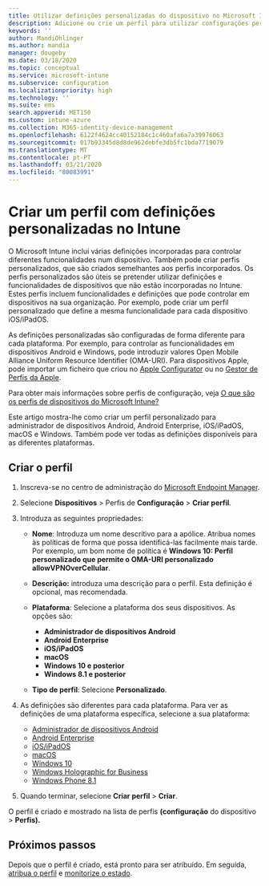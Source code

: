 ```yaml
---
title: Utilizar definições personalizadas do dispositivo no Microsoft Intune – Azure | Microsoft Docs
description: Adicione ou crie um perfil para utilizar configurações personalizadas para windows Phone, Windows 8.1, Windows 10 e posteriormente, administrador de dispositivos Android, Android Enterprise, macOS e dispositivos iOS/iPadOS utilizando o Microsoft Intune.
keywords: ''
author: MandiOhlinger
ms.author: mandia
manager: dougeby
ms.date: 03/18/2020
ms.topic: conceptual
ms.service: microsoft-intune
ms.subservice: configuration
ms.localizationpriority: high
ms.technology: ''
ms.suite: ems
search.appverid: MET150
ms.custom: intune-azure
ms.collection: M365-identity-device-management
ms.openlocfilehash: 6122f4624cc40152184c1c460afa6a7a39976063
ms.sourcegitcommit: 017b93345d8d8de962debfe3db5fc1bda7719079
ms.translationtype: MT
ms.contentlocale: pt-PT
ms.lasthandoff: 03/21/2020
ms.locfileid: "80083991"
---
```

# <a name="create-a-profile-with-custom-settings-in-intune"></a>Criar um perfil com definições personalizadas no Intune

O Microsoft Intune inclui várias definições incorporadas para controlar diferentes funcionalidades num dispositivo. Também pode criar perfis personalizados, que são criados semelhantes aos perfis incorporados. Os perfis personalizados são úteis se pretender utilizar definições e funcionalidades de dispositivos que não estão incorporadas no Intune. Estes perfis incluem funcionalidades e definições que pode controlar em dispositivos na sua organização. Por exemplo, pode criar um perfil personalizado que define a mesma funcionalidade para cada dispositivo iOS/iPadOS.

As definições personalizadas são configuradas de forma diferente para cada plataforma. Por exemplo, para controlar as funcionalidades em dispositivos Android e Windows, pode introduzir valores Open Mobile Alliance Uniform Resource Identifier (OMA-URI). Para dispositivos Apple, pode importar um ficheiro que criou no [Apple Configurator](https://itunes.apple.com/us/app/apple-configurator-2/id1037126344?mt=12) ou no [Gestor de Perfis da Apple](https://support.apple.com/profile-manager).

Para obter mais informações sobre perfis de configuração, veja [O que são os perfis de dispositivos do Microsoft Intune?](device-profiles.md)

Este artigo mostra-lhe como criar um perfil personalizado para administrador de dispositivos Android, Android Enterprise, iOS/iPadOS, macOS e Windows. Também pode ver todas as definições disponíveis para as diferentes plataformas.

## <a name="create-the-profile"></a>Criar o perfil

1. Inscreva-se no centro de administração do [Microsoft Endpoint Manager](https://go.microsoft.com/fwlink/?linkid=2109431).
2. Selecione **Dispositivos** > Perfis de **Configuração** > **Criar perfil**.
3. Introduza as seguintes propriedades:

    - **Nome**: Introduza um nome descritivo para a apólice. Atribua nomes às políticas de forma que possa identificá-las facilmente mais tarde. Por exemplo, um bom nome de política é **Windows 10: Perfil personalizado que permite o OMA-URI personalizado allowVPNOverCellular**.
    - **Descrição:** introduza uma descrição para o perfil. Esta definição é opcional, mas recomendada.
    - **Plataforma**: Selecione a plataforma dos seus dispositivos. As opções são:

      - **Administrador de dispositivos Android**
      - **Android Enterprise**
      - **iOS/iPadOS**
      - **macOS**
      - **Windows 10 e posterior**
      - **Windows 8.1 e posterior**

    - **Tipo de perfil**: Selecione **Personalizado**.

4. As definições são diferentes para cada plataforma. Para ver as definições de uma plataforma específica, selecione a sua plataforma:

    - [Administrador de dispositivos Android](custom-settings-android.md)
    - [Android Enterprise](custom-settings-android-for-work.md)
    - [iOS/iPadOS](custom-settings-ios.md)
    - [macOS](custom-settings-macos.md)
    - [Windows 10](custom-settings-windows-10.md)
    - [Windows Holographic for Business](custom-settings-windows-holographic.md)
    - [Windows Phone 8.1](custom-settings-windows-phone-8-1.md)

5. Quando terminar, selecione **Criar perfil** > **Criar**.

O perfil é criado e mostrado na lista de perfis **(configuração** do dispositivo > **Perfis).**

## <a name="next-steps"></a>Próximos passos

Depois que o perfil é criado, está pronto para ser atribuído. Em seguida, [atribua o perfil](device-profile-assign.md) e [monitorize o estado](device-profile-monitor.md).

